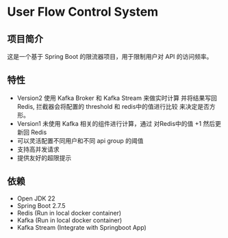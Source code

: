 # User Flow Control System

## 项目简介
这是一个基于 Spring Boot 的限流器项目，用于限制用户对 API 的访问频率。

## 特性
- Version2 使用 Kafka Broker 和 Kafka Stream 来做实时计算 并将结果写回 Redis, 拦截器会将配置的 threshold 和 redis中的值进行比较 来决定是否方形。
- Version1 未使用 Kafka 相关的组件进行计算，通过 对Redis中的值 +1 然后更新回 Redis
- 可以灵活配置不同用户和不同 api group 的阈值
- 支持高并发请求
- 提供友好的超限提示

## 依赖
- Open JDK 22
- Spring Boot 2.7.5
- Redis (Run in local docker container)
- Kafka (Run in local docker container)
- Kafka Stream (Integrate with Springboot App)
